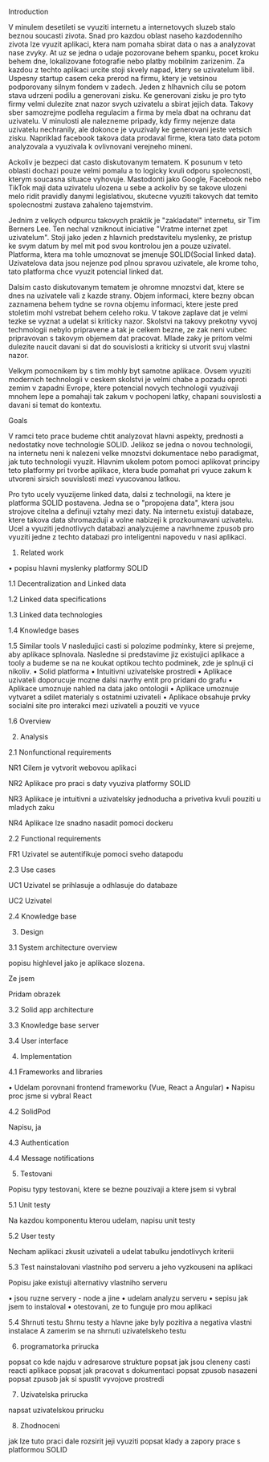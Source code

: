 Introduction

V minulem desetileti se vyuziti internetu a internetovych sluzeb stalo beznou soucasti zivota. Snad pro kazdou oblast naseho kazdodenniho zivota lze vyuzit aplikaci, ktera nam pomaha sbirat data o nas a analyzovat nase zvyky. At uz se jedna o udaje pozorovane behem spanku, pocet kroku behem dne, lokalizovane fotografie nebo platby mobilnim zarizenim. Za kazdou z techto aplikaci urcite stoji skvely napad, ktery se uzivatelum libil. Uspesny startup casem ceka prerod na firmu, ktery je vetsinou podporovany silnym fondem v zadech. Jeden z hlhavnich cilu se potom stava udrzeni podilu a generovani zisku. Ke generovani zisku je pro tyto firmy velmi dulezite znat nazor svych uzivatelu a sbirat jejich data. Takovy sber samozrejme podleha regulacim a firma by mela dbat na ochranu dat uzivatelu. V minulosti ale nalezneme pripady, kdy firmy nejenze data uzivatelu nechranily, ale dokonce je vyuzivaly ke generovani jeste vetsich zisku. Napriklad facebook takova data prodaval firme, ktera tato data potom analyzovala a vyuzivala k ovlivnovani verejneho mineni.

Ackoliv je bezpeci dat casto diskutovanym tematem. K posunum v teto oblasti dochazi pouze velmi pomalu a to logicky kvuli odporu spolecnosti, kterym soucasna situace vyhovuje. Mastodonti jako Google, Facebook nebo TikTok maji data uzivatelu ulozena u sebe a ackoliv by se takove ulozeni melo ridit pravidly danymi legislativou, skutecne vyuziti takovych dat temito spolecnostmi zustava zahaleno tajemstvim.

Jednim z velkych odpurcu takovych praktik je "zakladatel" internetu, sir Tim Berners Lee. Ten nechal vzniknout iniciative "Vratme internet zpet uzivatelum". Stoji jako jeden z hlavnich predstavitelu myslenky, ze pristup ke svym datum by mel mit pod svou kontrolou jen a pouze uzivatel. Platforma, ktera ma tohle umoznovat se jmenuje SOLID(Social linked data). Uzivatelova data jsou nejenze pod plnou spravou uzivatele, ale krome toho, tato platforma chce vyuzit potencial linked dat.

Dalsim casto diskutovanym tematem je ohromne mnozstvi dat, ktere se dnes na uzivatele vali z kazde strany. Objem informaci, ktere bezny obcan zaznamena behem tydne se rovna objemu informaci, ktere jeste pred stoletim mohl vstrebat behem celeho roku. V takove zaplave dat je velmi tezke se vyznat a udelat si kriticky nazor. Skolstvi na takovy prekotny vyvoj techmologii nebylo pripravene a tak je celkem bezne, ze zak neni vubec pripravovan s takovym objemem dat pracovat. Mlade zaky je pritom velmi dulezite naucit davani si dat do souvislosti a kriticky si utvorit svuj vlastni nazor.

Velkym pomocnikem by s tim mohly byt samotne aplikace. Ovsem vyuziti modernich technologii v ceskem skolstvi je velmi chabe a pozadu oproti zemim v zapadni Evrope, ktere potencial novych technologii vyuzivaji mnohem lepe a pomahaji tak zakum v pochopeni latky, chapani souvislosti a davani si temat do kontextu.

Goals

V ramci teto prace budeme chtit analyzovat hlavni aspekty, prednosti a nedostatky nove technologie SOLID. Jelikoz se jedna o novou technologii, na internetu neni k nalezeni velke mnozstvi dokumentace nebo paradigmat, jak tuto technologii vyuzit. Hlavnim ukolem potom pomoci aplikovat principy teto platformy pri tvorbe aplikace, ktera bude pomahat pri vyuce zakum k utvoreni sirsich souvislosti mezi vyucovanou latkou.

Pro tyto ucely vyuzijeme linked data, dalsi z technologii, na ktere je platforma SOLID postavena. Jedna se o "propojena data", ktera jsou strojove citelna a definuji vztahy mezi daty. Na internetu existuji databaze, ktere takova data shromazduji a volne nabizeji k prozkoumavani uzivatelu. Ucel a vyuziti jednotlivych databazi analyzujeme a navrhneme zpusob pro vyuziti jedne z techto databazi pro inteligentni napovedu v nasi aplikaci.

1. Related work

• popisu hlavni myslenky platformy SOLID

1.1 Decentralization and Linked data



1.2 Linked data specifications

1.3 Linked data technologies

1.4 Knowledge bases

1.5 Similar tools
V nasledujici casti si polozime podminky, ktere si prejeme, aby aplikace splnovala. Nasledne si predstavime jiz existujici aplikace a tooly a budeme se na ne koukat optikou techto podminek, zde je splnuji ci nikoliv.
• Solid platforma 
• Intuitivni uzivatelske prostredi
• Aplikace uzivateli doporucuje mozne dalsi navrhy entit pro pridani do grafu
• Aplikace umoznuje nahled na data jako ontologii
• Aplikace umoznuje vytvaret a sdilet materialy s ostatnimi uzivateli
• Aplikace obsahuje prvky socialni site pro interakci mezi uzivateli a pouziti ve vyuce

1.6 Overview


2. Analysis

2.1 Nonfunctional requirements

NR1
Cilem je vytvorit webovou aplikaci

NR2
Aplikace pro praci s daty vyuziva platformy SOLID

NR3
Aplikace je intuitivni a uzivatelsky jednoducha a privetiva kvuli pouziti u mladych zaku

NR4
Aplikace lze snadno nasadit pomoci dockeru


2.2 Functional requirements

FR1
Uzivatel se autentifikuje pomoci sveho datapodu

2.3 Use cases

UC1
Uzivatel se prihlasuje a odhlasuje do databaze

UC2
Uzivatel 

2.4 Knowledge base


3. Design

3.1 System architecture overview

popisu highlevel jako je aplikace slozena.

Ze jsem


Pridam obrazek 

3.2 Solid app architecture



3.3 Knowledge base server


3.4 User interface


4. Implementation

4.1 Frameworks and libraries

• Udelam porovnani frontend frameworku (Vue, React a Angular)
• Napisu proc jsme si vybral React

4.2 SolidPod

Napisu, ja

4.3 Authentication

4.4 Message notifications

5. Testovani

Popisu typy testovani, ktere se bezne pouzivaji a ktere jsem si vybral

5.1 Unit testy

Na kazdou komponentu kterou udelam, napisu unit testy

5.2 User testy

Necham aplikaci zkusit uzivateli a udelat tabulku jendotlivych kriterii

5.3 Test nainstalovani vlastniho pod serveru a jeho vyzkouseni na aplikaci

Popisu jake existuji alternativy vlastniho serveru

• jsou ruzne servery - node a jine
• udelam analyzu serveru
• sepisu jak jsem to instaloval
• otestovani, ze to funguje pro mou aplikaci

5.4 Shrnuti testu
Shrnu testy a hlavne jake byly pozitiva a negativa vlastni instalace
A zamerim se na shrnuti uzivatelskeho testu

6. programatorka prirucka

popsat co kde najdu v adresarove strukture
popsat jak jsou cleneny casti reacti aplikace
popsat jak pracovat s dokumentaci
popsat zpusob nasazeni
popsat zpusob jak si spustit vyvojove prostredi

7. Uzivatelska prirucka

napsat uzivatelskou prirucku

8. Zhodnoceni

jak lze tuto praci dale rozsirit
jeji vyuziti
popsat klady a zapory prace s platformou SOLID
